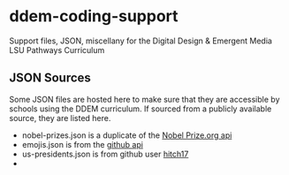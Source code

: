 # ddem-coding-support
Support files, JSON, miscellany for the Digital Design &amp; Emergent Media LSU Pathways Curriculum



## JSON Sources

Some JSON files are hosted here to make sure that they are accessible by schools using the DDEM curriculum. If sourced from a publicly available source, they are listed here.

- nobel-prizes.json is a duplicate of the [Nobel Prize.org api](http://api.nobelprize.org/v1/prize.json)
- emojis.json is from the [github api](https://api.github.com/emojis)
- us-presidents.json is from github user [hitch17](https://github.com/hitch17/sample-data/blob/master/presidents.json)
- 


